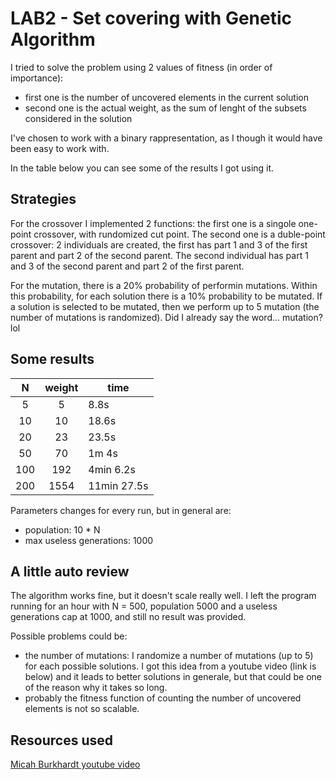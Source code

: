 # LAB2 - Set covering with Genetic Algorithm

I tried to solve the problem using 2 values of fitness (in order of importance):
- first one is the number of uncovered elements in the current solution
- second one is the actual weight, as the sum of lenght of the subsets considered in the solution

I've chosen to work with a binary rappresentation, as I though it would have been easy to work with.

In the table below you can see some of the results I got using it.

## Strategies

For the crossover I implemented 2 functions: the first one is a singole one-point crossover, with rundomized cut point.
The second one is a duble-point crossover: 2 individuals are created, the first has part 1 and 3 of the first parent and part 2 of the second parent. The second individual has part 1 and 3 of the second parent and part 2 of the first parent.

For the mutation, there is a 20% probability of performin mutations. Within this probability, for each solution there is a 10% probability to be mutated. If a solution is selected to be mutated, then we perform up to 5 mutation (the number of mutations is randomized).
Did I already say the word... mutation? lol

## Some results
| N  | weight | time |
|:----:|:--------:|------|
| 5  |    5    |   8.8s   |
| 10 |   10     |   18.6s   |
| 20 |    23    |   23.5s   |
| 50 |    70    |   1m 4s   |
| 100 |   192     |   4min 6.2s   |
| 200 |   1554     |   11min 27.5s   |

Parameters changes for every run, but in general are:
- population: 10 * N
- max useless generations: 1000

## A little auto review
The algorithm works fine, but it doesn't scale really well. I left the program running for an hour with N = 500, population 5000 and a useless generations cap at 1000, and still no result was provided.

Possible problems could be:
- the number of mutations: I randomize a number of mutations (up to 5) for each possible solutions. I got this idea from a youtube video (link is below) and it leads to better solutions in generale, but that could be one of the reason why it takes so long.
- probably the fitness function of counting the number of uncovered elements is not so scalable.

## Resources used
[Micah Burkhardt youtube video](https://www.youtube.com/watch?v=gsq_Rp0u4V4&t=1036s)